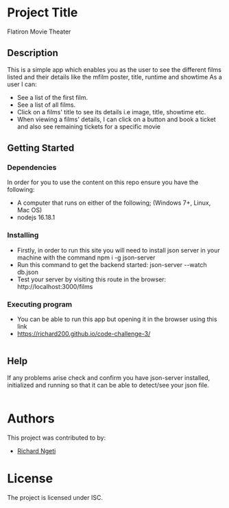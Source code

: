 # Project Title

Flatiron Movie Theater

## Description
This is a simple app which enables you as the user to see the different films listed and their details like the mfilm poster, title, runtime and showtime
As a user I can:
* See a list of the first film. 
* See a list of all films. 
* Click on a films' title to see its details i.e image, title, showtime etc.
* When viewing a films' details, I can click on a button and book a ticket and also see remaining tickets for a specific movie


## Getting Started

### Dependencies

In order for you to use the content on this repo ensure you have the following:

* A computer that runs on either of the following; (Windows 7+, Linux, Mac OS)
* nodejs 16.18.1

### Installing

* Firstly, in order to run this site you will need to install json server in your machine with the command npm i -g json-server
* Run this command to get the backend started: json-server --watch db.json
* Test your server by visiting this route in the browser: http://localhost:3000/films

### Executing program

* You can be able to run this app but opening it in the browser using this link 
* https://richard200.github.io/code-challenge-3/
```

```

## Help

If any problems arise check and confirm you have json-server installed, initialized and running so that it can be able to detect/see your json file.
```

```

# Authors
This project was contributed to by:
- [Richard Ngeti](https://github.com/richard200/)

# License
The project is licensed under ISC.

